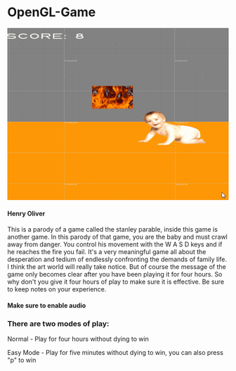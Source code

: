 # OpenGL-Game
![Example Of Game Running](https://raw.githubusercontent.com/henry9836/OpenGL-Game/master/gif.gif)
#### Henry Oliver

This is a parody of a game called the stanley parable, inside this game is another game. In this parody of that game, you are the baby and must crawl away from danger. You control his movement with the W A S D keys and if he reaches the fire you fail. It's a very meaningful game all about the desperation and tedium of endlessly confronting the demands of family life. I think the art world will really take notice. But of course the message of the game only becomes clear after you have been playing it for four hours. So why don't you give it four hours of play to make sure it is effective. Be sure to keep notes on your experience.

#### Make sure to enable audio

### There are two modes of play:

Normal - Play for four hours without dying to win

Easy Mode - Play for five minutes without dying to win, you can also press "p" to win

